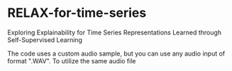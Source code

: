 # RELAX-for-time-series
Exploring Explainability for Time Series Representations Learned through Self-Supervised Learning

 The code uses a custom audio sample, but you can use any audio input of format ".WAV".
To utilize the same audio file 

